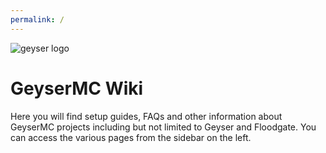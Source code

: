 ```yaml
---
permalink: /
---
```


<div class="my-3 text-center">
  <img src="https://geysermc.org/img/geyser.png" alt="geyser logo">
</div>
  

# GeyserMC Wiki

Here you will find setup guides, FAQs and other information about GeyserMC projects including but not limited to Geyser and Floodgate. You can access the various pages from the sidebar on the left.
